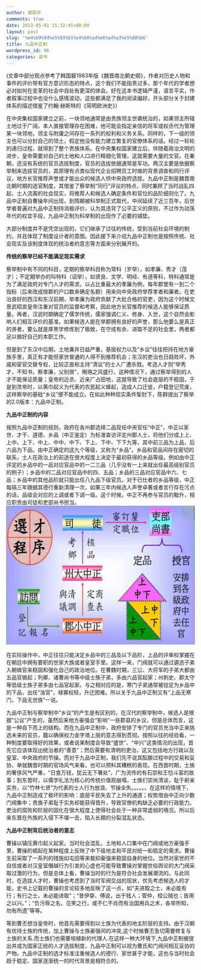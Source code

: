 ```yaml
---
author: 邹政华
comments: true
date: 2013-05-01 15:32:45+00:00
layout: post
slug: '%e4%b9%9d%e5%93%81%e4%b8%ad%e6%ad%a3%e5%88%b6'
title: 九品中正制
wordpress_id: 96
categories: 读书
---
```


(文章中部分观点参考了韩国磐1983年版《魏晋南北朝史纲》，作者对历史人物和事件的评价带有官方意识形态的特点，这个我们不能指责过多，那个年代的学者想必对如何在变革的社会中自处有更深的体会。好在这本书逻辑严谨，语言平实，作者叙事过程中也没什么感情波动，这些都满足了我的阅读偏好。开头部分关于封建体系的描述借鉴了约翰·赫斯特的《简明欧洲史》）




在中央集权国家建立之前，一块领地通常是由贵族领主世袭统治的，如果领主所辖土地过于广阔，本人直接管理存在困难，他可能会指定亲信的将军或权丞代为管理某一块领地，领主与附庸之间存在一系列的权利和义务关系。同样的，下一级的领主也可以分封自己的领土，假定他没有能力建立繁复的官僚体系的话。经过一轮轮的递归过程，就得到了整个贵族体系。在中央集权国家建立后，伴随着政治文明的进步，皇帝需要对自己的土地和人口进行精细化管理，这就需要大量的文官。在秦朝，还没有系统的官员选拔制度，官员的选拔依据通常是军功。两汉主要是依据察举制来选拔官员的，其原理有点类似现代企业招聘员工时做的背景调查和同行评议，地方长官推荐声誉或才能出众的候选人供中央政府选拔。九品中正制是魏晋南北朝时期的选官制度，其借鉴了察举制“同行”评议的特点，同时兼顾了当时战乱四起、士人流离的社会现实，将推荐人和候选人确定条件和官位的品阶细则化了。九品中正制自曹操年间出现，到隋朝被科举制正式取代，中间延续了近三百年，后世学者普遍对九品中正制持消极评价，认为其违背了公平正义的原则，不过作为动荡年代的权宜手段，九品中正制为科举制的出现作了必要的铺垫。




大部分制度并不是凭空出现的，它们继承了过往的传统，受到当前社会环境的制约，并且体现了制度设计者的意图。因此接下来介绍九品中正制也是按照传统、社会现实及该制度体现的统治者的意志等方面来分别展开的。


**传统的察举已经不能满足现实需求**


察举制中有不同的科目，定期的察举科目称为常科（岁举），如孝廉、秀才（茂才）；不定期举办的叫特科（诏举），如贤良、文学、明经、有道等科，特科通常是为了满足政府对专门人才的需求。以占比重最大的孝廉为例，每年郡里有一到二个指标（后来改成按郡的户口数来确定名额）用来向中央政府举荐孝者和廉者。在吏治良好的西汉和东汉前期，举孝廉为政府贡献了大批合格的官吏，因为这个时候文景武昭宣皇帝注重对官员的监督和考察，因此地方长官推荐的候选人能够保证质量。再者，汉武时期确定了儒学传统，儒家强调仁义、修身、入世，这个自然会影响人们相互评价的基准。如果候选人能在举郡拥有良好的声誉，那么他要么是真正的贤者，要么就是厚黑学修炼到了极致，在守成有余、进取不足的社会里，两者都足以做好自己的本职工作。


但是到了东汉中后期，土地兼并日益严重，基层权力以及“乡议”往往把持在地方豪族手里，真正有才能但家世普通的人得不到推荐机会；东汉的吏治也日趋败坏，外戚和宦官交替专权，比较正直和主持“清议”的士人广遭杀戮，考选人才则“举秀才，不知书，察孝廉，父别居”，贿赂之风盛行，这种情况下，通过察举得到的人才不能保证质量；皇帝的近丞、近亲广占田地，这就导致了社会底层的不稳固，于是到灵帝时，以黄巾起义为代表的农民起义蜂起，造成人口迁徙，户籍登记荒废，这样察举的基础“乡议”便不能成立。在如此种种现实条件掣肘下，陈群提出了察举的2.0版本：九品中正制。


**九品中正制的内容**



按照九品中正制的规则，政府在各州郡选择二品现任中央官任“中正”，中正以家世、才干、道德、乡品（中正鉴定）为标准查访评定州郡人士，将他们分成上上、上中、上下、中上、中中、中下、下上、下中、下下九等，其中前三品为上品，后六品为下品。由中正确定的这九个等级，又称为“乡品”。乡品和官品间存在密切的联系，士人在政治上的前途在很大程度上决定于最初获得的乡品等级。例如由中正评定的乡品中的一品对应官品中的一二三品（几乎没有一上来就出任最高级别官员的例子）；乡品中的二品对应官品中的四、五品；乡品的三品对应官品中六、七品；乡品中的其他品阶就只能出任八九品下级官员。对于已仕者的乡品等级，中正每隔三年跟据其德行重新清理一次，如果三年内候选人声誉卓著或者言行存在污点的话，品级会对应的上调或者下调一级。这个时候，中正不再参与官员的黜升，相应职责由司徒和吏部尚书担当。
![九品中正制选才程序](/images/2013/2013-05-01_jiupinzhongzhengzhi.jpg)

在实际操作中，中正往往只能决定乡品中的三品及以下品阶，上品的评审权掌握在在朝廷中拥有要职的世家大族或者皇室手里。这样一来，门阀就可以通过遴选子弟入朝做官来稳固和强化自己的政治地位。在曹魏时期，三公、大将军的子弟大都由五品官做起；列卿、诸曹尚书等中级士族子弟，多由六品官起家；州刺史、郡太守等低级士族子弟多由七品官起家。与之相对应的是，寒门子弟通常被铨定为乡品中的下品，出任“浊官”，禄寡权轻，升迁困难。所以关于九品中正制又有“上品无寒门，下品无世族”一说。

九品中正制与察举制中”乡议“的产生是有区别的，在汉代的察举制中，候选人是根据"公议”产生的，虽然后来地方豪强会“影响”一些郡县的乡议，但是总体而言，这是一种自下而上的结构。而在九品中正制中，政府安排了专门的官员充当中正来挑选未来的官员，籍以确保权力金字塔上层的意志得到贯彻。按照以往的经验看，一种制度要取得好的效果，或者说某制度会导致“盛世”、“中兴”这类情况的出现，首先它应该体现出统治者的“善意”；然后需要有清明的吏治，这又包括地方行政以及皇室、中央政府的节操。而对于九品中正制，我们先不说其酝酿过程中的交易和妥协，单就魏晋时期的官场风气来看，也可以预料其糟糕的表现。在西晋时期，士族的奢侈风气严重，“日食万钱，犹云无下箸处”，广为流传的有石崇和王恺斗富的故事；到东晋时，以儒学礼法为核心的传统价值观崩塌，士族们崇尚清谈，耻于躬亲实务，以“竹林七贤”为代表的士人行为放浪、节操全失。。。。。。在这样的情境下，九品中正制造成了极坏的影响：底层平民失去了上升的通道；权势借由中正向少数门阀集中；贵族子弟耻于实务却能获得晋升，导致官僚机构缺乏必要的行政能力。吏治的腐败和阶层的固化在很大程度上使得社会处于一种非常虚弱的境况。所以后来东晋在外族的入侵下不堪一击，陷入长期的分裂混乱状态。

**九品中正制背后统治者的意志**

曹操以镇压黄巾起义起家。当时社会混乱，土地和人口集中在门阀或地方豪强手里，曹操的崛起在某种程度上反映了中下级地主和平民对统一和稳定的需求。曹操生前采取了一系列的措施如屯田等来裁抑豪强来稳固自身的地位。当然对家世的不自信或者对汉皇室僭越行为引发的心虚也可能导致曹操对掌握世俗舆论的大门阀采取过激的行为，但是总体上看，曹操当时的行为是符合社会发展潮流的。与此同时，在选拔人才时，曹操也考虑到了当时军阀交战的现状，优先考虑候选人的才能，史书上记载的曹操的言论较多地反映了这一点，如“夫进取之士，未必能有行；有行之士，未必能进取”；“昔伊挚、傅说，出于贱人；管仲，桓公贼也；皆用之以兴。”；“负污辱之名，见笑之行，或不仁不肖而有治国用兵之术，各举所知，勿有所遗”等等。

等到曹丕想当皇帝时，他首先需要得到以士族为代表的地主阶层的支持。由于汉朝有优待士族的传统，加上曹操与士族豪强间的冲突,这个时候曹丕急切需要修复与士族的关系.而士族们也需要培植新的代理人.在这样一种大环境下,九品中正制被提出并成为国家正统的人才选拔制度，九品中正制可以视为曹氏和门阀间相互妥协的产物。九品中正制的选才标准注重候选人的德行、家世甚于才能，这也与当时社会趋于稳定、国家逐渐统一的时代背景是相符合的。

